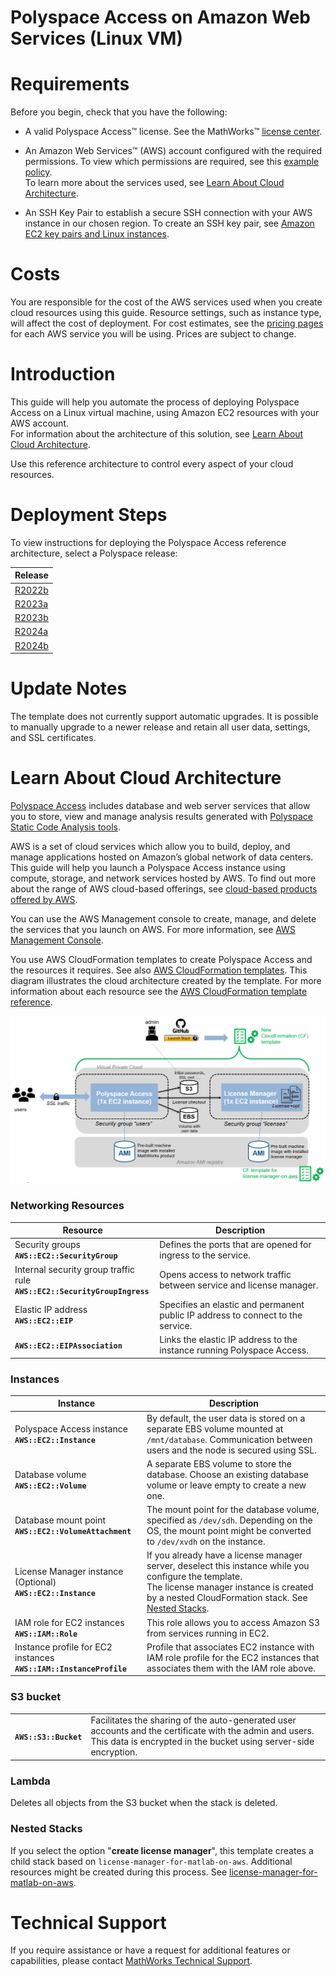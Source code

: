 # Polyspace Access on Amazon Web Services (Linux VM)

# Requirements

Before you begin, check that you have the following:

* A valid Polyspace Access™ license. See the MathWorks™ [license center](https://www.mathworks.com/licensecenter/).

* An Amazon Web Services™ (AWS) account configured with the required permissions. To view which permissions are required, see this [example policy](prerequisites/polyspace-access-on-aws-iam-policy.json).  
To learn more about the services used, see [Learn About Cloud Architecture](#learn-about-cloud-architecture).

* An SSH Key Pair to establish a secure SSH connection with your AWS instance in our chosen region. To create an SSH key pair, see [Amazon EC2 key pairs and Linux instances](https://docs.aws.amazon.com/AWSEC2/latest/UserGuide/ec2-key-pairs.html).

# Costs
You are responsible for the cost of the AWS services used when you create cloud resources using this guide. Resource settings, such as instance type, will affect the cost of deployment. For cost estimates, see the [pricing pages](https://aws.amazon.com/pricing/) for each AWS service you will be using. Prices are subject to change.

# Introduction
This guide will help you automate the process of deploying Polyspace Access on a Linux virtual machine, using Amazon EC2 resources with your AWS account.  
For information about the architecture of this solution, see [Learn About Cloud Architecture](#learn-about-cloud-architecture).

Use this reference architecture to control every aspect of your cloud resources.

# Deployment Steps

To view instructions for deploying the Polyspace Access reference architecture, select a Polyspace release:

| Release |
| ------- |
| [R2022b](releases/R2022b/README.md) |
| [R2023a](releases/R2023a/README.md) |
| [R2023b](releases/R2023b/README.md) |
| [R2024a](releases/R2024a/README.md) |
| [R2024b](releases/R2024b/README.md) |

# Update Notes
The template does not currently support automatic upgrades. It is possible to manually upgrade to a newer release and retain all user data, settings, and SSL certificates.

# Learn About Cloud Architecture
[Polyspace Access](https://www.mathworks.com/products/polyspace/static-analysis-notes/polyspace-access-team-collaboration.html) includes database and web server services that allow you to store, view and manage analysis results generated with [Polyspace Static Code Analysis tools](https://www.mathworks.com/products/polyspace.html).

AWS is a set of cloud services which allow you to build, deploy, and manage applications hosted on Amazon’s global network of data centers. This guide will help you launch a Polyspace Access instance using compute, storage, and network services hosted by AWS. To find out more about the range of AWS cloud-based offerings, see [cloud-based products offered by AWS](https://aws.amazon.com/products/).

You can use the AWS Management console to create, manage, and delete the services that you launch on AWS. For more information, see [AWS Management Console](https://aws.amazon.com/documentation/awsconsolehelpdocs/).

You use AWS CloudFormation templates to create Polyspace Access and the resources it requires. See also [AWS CloudFormation templates](https://aws.amazon.com/cloudformation/). This diagram illustrates the cloud architecture created by the template. For more information about each resource see the [AWS CloudFormation template reference](https://docs.aws.amazon.com/AWSCloudFormation/latest/UserGuide/template-reference.html).

![Cluster Architecture](img/Polyspace_Access_in_AWS_architecture.png?raw=true)

### Networking Resources
|Resource                                      | Description|
|----------------------------------------------|------------|
|Security groups<br/> **`AWS::EC2::SecurityGroup`**| Defines the ports that are opened for ingress to the service.|  
|Internal security group traffic rule<br/>**`AWS::EC2::SecurityGroupIngress`**| Opens access to network traffic between service and license manager.|
|Elastic IP address <br/>**`AWS::EC2::EIP`**| Specifies an elastic and permanent public IP address to connect to the service.|
**`AWS::EC2::EIPAssociation`** | Links the elastic IP address to the instance running Polyspace Access.|



### Instances
|Instance             | Description|
|---------------------|------------|
| Polyspace Access instance<br/>**`AWS::EC2::Instance`**| By default, the user data is stored on a separate EBS volume mounted at `/mnt/database`. Communication between users and the node is secured using SSL.|
| Database volume<br/>**`AWS::EC2::Volume`**| A separate EBS volume to store the database. Choose an existing database volume or leave empty to create a new one. |
| Database mount point <br/>**`AWS::EC2::VolumeAttachment`**| The mount point for the database volume, specified as `/dev/sdh`. Depending on the OS, the mount point might be converted to `/dev/xvdh` on the instance.|
|License Manager instance (Optional) <br/>**`AWS::EC2::Instance`**| If you already have a license manager server, deselect this instance while you configure the template. <br/>The license manager instance is created by a nested CloudFormation stack. See [Nested Stacks](#nested-stacks).|
|IAM role for EC2 instances<br/>**`AWS::IAM::Role`**| This role allows you to access Amazon S3 from services running in EC2. |
|Instance profile for EC2 instances<br/>**`AWS::IAM::InstanceProfile`**| Profile that associates EC2 instance with IAM role profile for the EC2 instances that associates them with the IAM role above.|


### S3 bucket 
|| |
|-------------------------------------|-------------------| 
|**`AWS::S3::Bucket`**    |Facilitates the sharing of the auto-generated user accounts and the certificate with the admin and users. This data is encrypted in the bucket using server-side encryption.
### Lambda
Deletes all objects from the S3 bucket when the stack is deleted.

### Nested Stacks
If you select the option "**create license manager**", this template creates a child stack based on `license-manager-for-matlab-on-aws`. Additional resources might be created during this process. See [license-manager-for-matlab-on-aws](https://github.com/mathworks-ref-arch/license-manager-for-matlab-on-aws).

# Technical Support
If you require assistance or have a request for additional features or capabilities, please contact [MathWorks Technical Support](https://www.mathworks.com/support/contact_us.html).
